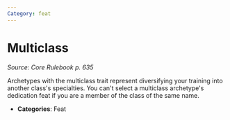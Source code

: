 ```yaml
---
Category: feat
---
```

# Multiclass  
*Source: Core Rulebook p. 635*  

Archetypes with the multiclass trait represent diversifying your training into another class's specialties. You can't select a multiclass archetype's dedication feat if you are a member of the class of the same name.

- **Categories**: Feat